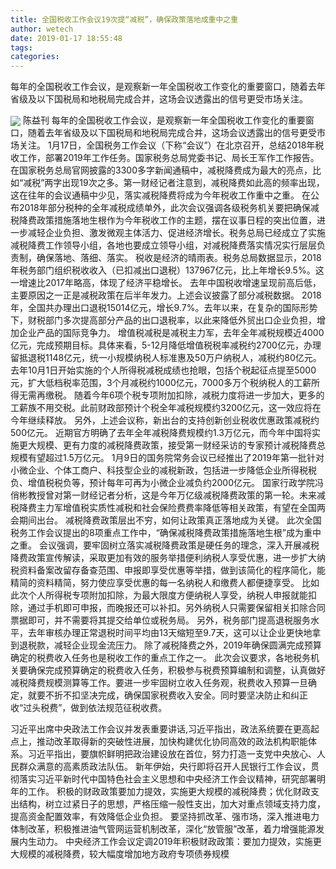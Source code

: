 ```yaml
---
title: 全国税收工作会议19次提“减税”，确保政策落地成重中之重
author: wetech
date: 2019-01-17 18:55:48
tags: 
categories: 
---
```

每年的全国税收工作会议，是观察新一年全国税收工作变化的重要窗口，随着去年省级及以下国税局和地税局完成合并，这场会议透露出的信号更受市场关注。
<!-- more -->
<img align="center" border="0" src="https://imgcdn.yicai.com/uppics/images/2019/01/efacafc374e49dcd3e3c4497d2819c35.jpg" />
陈益刊
每年的全国税收工作会议，是观察新一年全国税收工作变化的重要窗口，随着去年省级及以下国税局和地税局完成合并，这场会议透露出的信号更受市场关注。
1月17日，全国税务工作会议（下称“会议”）在北京召开，总结2018年税收工作，部署2019年工作任务。国家税务总局党委书记、局长王军作工作报告。在国家税务总局官网披露的3300多字新闻通稿中，减税降费成为最大的亮点，比如“减税”两字出现19次之多。第一财经记者注意到，减税降费如此高的频率出现，这在往年的会议通稿中少见，落实减税降费将成为今年税收工作重中之重。
在公布2018年部分税种的全年减税成绩单外，此次会议强调各级税务机关要把确保减税降费政策措施落地生根作为今年税收工作的主题，摆在议事日程的突出位置，进一步减轻企业负担、激发微观主体活力、促进经济增长。税务总局已经成立了实施减税降费工作领导小组，各地也要成立领导小组，对减税降费落实情况实行层层负责制，确保落地、落细、落实。
税收是经济的晴雨表。税务总局数据显示，2018年税务部门组织税收收入（已扣减出口退税）137967亿元，比上年增长9.5%。这一增速比2017年略高，体现了经济平稳增长。
去年中国税收增速呈现前高后低，主要原因之一正是减税政策在后半年发力。上述会议披露了部分减税数据。
2018年，全国共办理出口退税15014亿元，增长9.7%。去年以来，在复杂的国际形势下，财税部门多次提高部分产品的出口退税率，以此来降低外贸出口企业负担，增加企业产品的国际竞争力。
增值税减税是减税主力军，去年全年减税规模近4000亿元，完成预期目标。具体来看，5-12月降低增值税税率减税约2700亿元，办理留抵退税1148亿元，统一小规模纳税人标准惠及50万户纳税人，减税约80亿元。
去年10月1日开始实施的个人所得税减税成绩也抢眼，包括个税起征点提至5000元，扩大低档税率范围，3个月减税约1000亿元，7000多万个税纳税人的工薪所得无需再缴税。
随着今年6项个税专项附加扣除，减税力度将进一步加大，更多的工薪族不用交税。此前财政部预计个税全年减税规模约3200亿元，这一效应将在今年继续释放。
另外，上述会议称，新出台的支持创新创业税收优惠政策减税约500亿元。
近期官方明确了去年全年减税降费规模约1.3万亿元，而今年中国将实施更大规模、更有力度的减税降费政策，接受第一财经采访的专家预计减税降费总规模有望超过1.5万亿元。
1月9日的国务院常务会议已经推出了2019年第一批针对小微企业、个体工商户、科技型企业的减税新政，包括进一步降低企业所得税税负、增值税税负等，预计每年可再为小微企业减负约2000亿元。
国家行政学院冯俏彬教授曾对第一财经记者分析，这是今年万亿级减税降费政策的第一轮。未来减税降费主力军增值税实质性减税和社会保险费费率降低等相关政策，有望在全国两会期间出台。
减税降费政策层出不穷，如何让政策真正落地成为关键。
此次全国税务工作会议提出的8项重点工作中，“确保减税降费政策措施落地生根”成为重中之重。
会议强调，要牢固树立落实减税降费政策是硬任务的理念，深入开展减税降费政策宣传解读，采取更加有效的服务举措便利纳税人享受优惠，进一步扩大纳税资料备案改留存备查范围、申报即享受优惠等举措，做到该简化的程序简化，能精简的资料精简，努力使应享受优惠的每一名纳税人和缴费人都便捷享受。
比如此次个人所得税专项附加扣除，为最大限度方便纳税人享受，纳税人申报就能扣除，通过手机即可申报，而晚报还可以补扣。另外纳税人只需要保留相关扣除合同票据即可，并不需要将其提交给单位或税务局。
另外，税务部门提高退税服务水平，去年审核办理正常退税时间平均由13天缩短至9.7天，这可以让企业更快地拿到退税款，减轻企业现金流压力。
除了减税降费之外，2019年确保圆满完成预算确定的税费收入任务也是税收工作的重点工作之一。
此次会议要求，各地税务机关要确保完成预算确定的税费收入任务，积极参与税费预算编制和调整，认真做好减税降费规模测算等工作。要进一步牢固树立收入任务观，税费收入预算一旦确定，就要不折不扣坚决完成，确保国家税费收入安全。同时要坚决防止和纠正收“过头税费”，做到依法规范征税收费。
 
 
习近平出席中央政法工作会议并发表重要讲话,习近平指出，政法系统要在更高起点上，推动改革取得新的突破性进展，加快构建优化协同高效的政法机构职能体系。习近平指出，要旗帜鲜明把政治建设放在首位，努力打造一支党中央放心、人民群众满意的高素质政法队伍。
新年伊始，央行即将召开人民银行工作会议，贯彻落实习近平新时代中国特色社会主义思想和中央经济工作会议精神，研究部署明年的工作。
积极的财政政策要加力提效，实施更大规模的减税降费；优化财政支出结构，树立过紧日子的思想，严格压缩一般性支出，加大对重点领域支持力度，提高资金配置效率，有效降低企业负担。
要坚持抓改革、强市场，深入推进电力体制改革，积极推进油气管网运营机制改革，深化“放管服”改革，着力增强能源发展内生动力。
中央经济工作会议定调2019年积极财政政策：要加力提效，实施更大规模的减税降费，较大幅度增加地方政府专项债券规模

